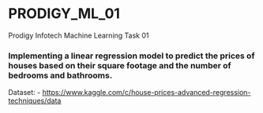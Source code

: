 # PRODIGY_ML_01
Prodigy Infotech Machine Learning Task 01

### Implementing a linear regression model to predict the prices of houses based on their square footage and the number of bedrooms and bathrooms.

Dataset: - https://www.kaggle.com/c/house-prices-advanced-regression-techniques/data
